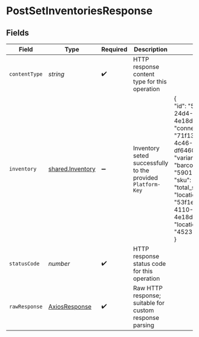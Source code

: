 # PostSetInventoriesResponse


## Fields

| Field                                                                                                                                                                                                                                                                                 | Type                                                                                                                                                                                                                                                                                  | Required                                                                                                                                                                                                                                                                              | Description                                                                                                                                                                                                                                                                           | Example                                                                                                                                                                                                                                                                               |
| ------------------------------------------------------------------------------------------------------------------------------------------------------------------------------------------------------------------------------------------------------------------------------------- | ------------------------------------------------------------------------------------------------------------------------------------------------------------------------------------------------------------------------------------------------------------------------------------- | ------------------------------------------------------------------------------------------------------------------------------------------------------------------------------------------------------------------------------------------------------------------------------------- | ------------------------------------------------------------------------------------------------------------------------------------------------------------------------------------------------------------------------------------------------------------------------------------- | ------------------------------------------------------------------------------------------------------------------------------------------------------------------------------------------------------------------------------------------------------------------------------------- |
| `contentType`                                                                                                                                                                                                                                                                         | *string*                                                                                                                                                                                                                                                                              | :heavy_check_mark:                                                                                                                                                                                                                                                                    | HTTP response content type for this operation                                                                                                                                                                                                                                         |                                                                                                                                                                                                                                                                                       |
| `inventory`                                                                                                                                                                                                                                                                           | [shared.Inventory](../../../sdk/models/shared/inventory.md)                                                                                                                                                                                                                           | :heavy_minus_sign:                                                                                                                                                                                                                                                                    | Inventory seted successfully to the provided `Platform-Key`                                                                                                                                                                                                                           | {<br/>"id": "53f1e593-24d4-4110-8b2d-4e18d5461c33",<br/>"connection_id": "71f133b0-7936-4c46-8905-df646095537a",<br/>"variant_id": "2522A",<br/>"barcode": "5901234123457",<br/>"sku": "1234",<br/>"total_stock": 27,<br/>"location_id": "53f1e593-24d4-4110-8b2d-4e18d5461c33",<br/>"location_platform_id": "4523"<br/>} |
| `statusCode`                                                                                                                                                                                                                                                                          | *number*                                                                                                                                                                                                                                                                              | :heavy_check_mark:                                                                                                                                                                                                                                                                    | HTTP response status code for this operation                                                                                                                                                                                                                                          |                                                                                                                                                                                                                                                                                       |
| `rawResponse`                                                                                                                                                                                                                                                                         | [AxiosResponse](https://axios-http.com/docs/res_schema)                                                                                                                                                                                                                               | :heavy_check_mark:                                                                                                                                                                                                                                                                    | Raw HTTP response; suitable for custom response parsing                                                                                                                                                                                                                               |                                                                                                                                                                                                                                                                                       |
